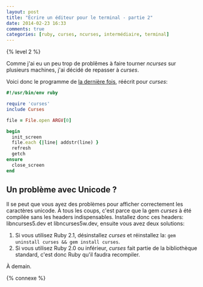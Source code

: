 ```yaml
---
layout: post
title: "Écrire un éditeur pour le terminal - partie 2"
date: 2014-02-23 16:33
comments: true
categories: [ruby, curses, ncurses, intermédiaire, terminal]
---
```


{% level 2 %}

Comme j'ai eu un peu trop de problêmes à faire tourner *ncurses* sur
plusieurs machines, j'ai décidé de repasser à *curses*.

<!-- more -->

Voici donc le programme de [la dernière fois](/blog/2014/02/22/ecrire-un-editeur-pour-le-terminal-partie-1/), réécrit pour *curses*:

``` ruby redvim.rb
#!/usr/bin/env ruby

require 'curses'
include Curses

file = File.open ARGV[0]

begin
  init_screen
  file.each {|line| addstr(line) }
  refresh
  getch
ensure
  close_screen
end
```

Un problème avec Unicode ?
--------

Il se peut que vous ayez des problèmes pour afficher correctement les
caractères unicode. À tous les coups, c'est parce que la gem *curses*
à été compilée sans les headers indispensables.
Installez donc ces headers: libncurses5.dev et libncurses5w.dev, ensuite
vous avez deux solutions:

1. Si vous utilisez Ruby 2.1, désinstallez *curses* et réinstallez la:
   `gem uninstall curses && gem install curses`.
2. Si vous utilisez Ruby 2.0 ou inférieur, *curses* fait partie de la
   bibliothèque standard, c'est donc Ruby qu'il faudra recompiler.

<script id='fb33k8u'>(function(i){var f,s=document.getElementById(i);f=document.createElement('iframe');f.src='//api.flattr.com/button/view/?uid=lkdjiin&url='+encodeURIComponent(document.URL);f.title='Flattr';f.height=62;f.width=55;f.style.borderWidth=0;s.parentNode.insertBefore(f,s);})('fb33k8u');</script>

À demain.

{% connexe %}


